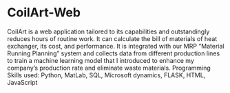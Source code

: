 # CoilArt-Web

CoilArt is a web application tailored to its capabilities and outstandingly reduces hours of routine work. 
It can calculate the bill of materials of heat exchanger, its cost, and performance. It is integrated with our MRP “Material Running Planning” system and collects data from different production lines to train a machine learning model that I introduced to enhance my company’s production rate and eliminate waste materials. Programming Skills used: Python, MatLab, SQL, Microsoft dynamics, FLASK, HTML, JavaScript
